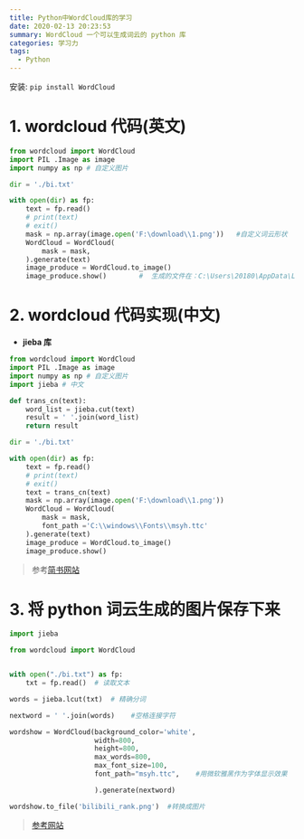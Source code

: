 ```yaml
---
title: Python中WordCloud库的学习
date: 2020-02-13 20:23:53
summary: WordCloud 一个可以生成词云的 python 库
categories: 学习力
tags:
  - Python
---
```


<!--more-->

安装: `pip install WordCloud`

# 1. wordcloud 代码(英文)

```py
from wordcloud import WordCloud
import PIL .Image as image
import numpy as np # 自定义图片

dir = './bi.txt'

with open(dir) as fp:
    text = fp.read()
    # print(text)
    # exit()
    mask = np.array(image.open('F:\download\\1.png'))   #自定义词云形状
    WordCloud = WordCloud(
        mask = mask,
    ).generate(text)
    image_produce = WordCloud.to_image()
    image_produce.show()        #  生成的文件在：C:\Users\20180\AppData\Local\Temp\jieba.cache中
```

# 2. wordcloud 代码实现(中文)

- **jieba 库**

```py
from wordcloud import WordCloud
import PIL .Image as image
import numpy as np # 自定义图片
import jieba # 中文

def trans_cn(text):
    word_list = jieba.cut(text)
    result = ' '.join(word_list)
    return result

dir = './bi.txt'

with open(dir) as fp:
    text = fp.read()
    # print(text)
    # exit()
    text = trans_cn(text)
    mask = np.array(image.open('F:\download\\1.png'))
    WordCloud = WordCloud(
        mask = mask,
        font_path ='C:\\windows\\Fonts\\msyh.ttc'
    ).generate(text)
    image_produce = WordCloud.to_image()
    image_produce.show()
```

> 参考[简书网站](https://www.jianshu.com/p/c986f5017ca7)

# 3. 将 python 词云生成的图片保存下来

```py
import jieba

from wordcloud import WordCloud


with open("./bi.txt") as fp:
    txt = fp.read()  # 读取文本

words = jieba.lcut(txt)  # 精确分词

nextword = ' '.join(words)    #空格连接字符

wordshow = WordCloud(background_color='white',
                     width=800,
                     height=800,
                     max_words=800,
                     max_font_size=100,
                     font_path="msyh.ttc",    #用微软雅黑作为字体显示效果

                     ).generate(nextword)

wordshow.to_file('bilibili_rank.png')  #转换成图片
```

> [参考网站](https://blog.csdn.net/qq_41709494/article/details/89213176)
